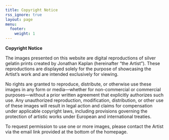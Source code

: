 ```yaml
---
title: Copyright Notice
rss_ignore: true
layout: page
menu:
  footer:
    weight: 1
---
```

**Copyright Notice**

The images presented on this website are digital reproductions of silver gelatin prints created by Jonathan Kaplan (hereinafter “the Artist”). These reproductions are displayed solely for the purpose of showcasing the Artist’s work and are intended exclusively for viewing.

No rights are granted to reproduce, distribute, or otherwise use these images in any form or media—whether for non-commercial or commercial purposes—without a prior written agreement that explicitly authorizes such use. Any unauthorized reproduction, modification, distribution, or other use of these images will result in legal action and claims for compensation under applicable copyright laws, including provisions governing the protection of artistic works under European and international treaties.

To request permission to use one or more images, please contact the Artist via the email link provided at the bottom of the homepage.
